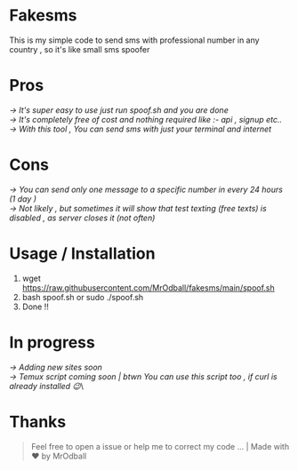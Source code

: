 # Fakesms                                                                   
This is my simple code to send sms with professional number in any country , so it's like small sms spoofer

# Pros
*-> It's super easy to use just run spoof.sh and you are done*\
*-> It's completely free of cost and nothing required like :- api , signup etc..*\
*-> With this tool , You can send sms with just your terminal and internet*

# Cons
*-> You can send only one message to a specific number in every 24 hours (1 day )*\
*-> Not likely , but sometimes it will show that test texting (free texts) is disabled , as server closes it (not often)*

# Usage / Installation

1. wget https://raw.githubusercontent.com/MrOdball/fakesms/main/spoof.sh
2. bash spoof.sh or sudo ./spoof.sh
3. Done !!

# In progress

*-> Adding new sites soon*\
*-> Temux script coming soon | btwn You can use this script too , if curl is already installed :wink:*\

# Thanks

> Feel free to open a issue or help me to correct my code ... | Made with :heart: by MrOdball
